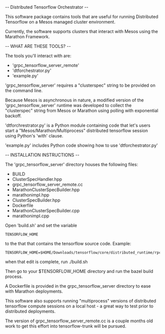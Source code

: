 -- Distributed Tensorflow Orchestrator --

This software package contains tools that are useful 
for running Distributed Tensorflow on a Mesos managed
cluster environment.

Currently, the software supports clusters that
interact with Mesos using the Marathon Framework.

-- WHAT ARE THESE TOOLS? --

The tools you'll interact with are:

 * 'grpc_tensorflow_server_remote'
 * 'dtforchestrator.py'
 * 'example.py'

'grpc_tensorflow_server' requires a "clusterspec" string
to be provided on the command line.

Because Mesos is asynchronous in nature, a modified version
of the 'grpc_tensorflow_server' runtime was developed
to collect the "clusterspec" string from Mesos or
Marathon using polling with exponential backoff.

'dtforchrestrator.py' is a Python module containing
code that let's users start a "Mesos/Marathon/Multiprocess"
distributed tensorflow session using Python's 'with' 
clause.

'example.py' includes Python code showing how to
use 'dtforchestrator.py'

-- INSTALLATION INSTRUCTIONS --

The 'grpc_tensorflow_server' directory houses the
following files:

 * BUILD
 * ClusterSpecHandler.hpp
 * grpc_tensorflow_server_remote.cc
 * MarathonClusterSpecBuilder.hpp
 * marathonimpl.hpp
 * ClusterSpecBuilder.hpp
 * Dockerfile  
 * MarathonClusterSpecBuilder.cpp
 * marathonimpl.cpp

Open 'build.sh' and set the variable

	TENSORFLOW_HOME

to the that that contains the tensorflow
source code. Example:

	TENSORFLOW_HOME=$HOME/Downloads/tensorflow/core/distributed_runtime/rpc/

when that edit is complete, run ./build.sh

Then go to your $TENSORFLOW_HOME directory and run the bazel
build process.

A Dockerfile is provided in the grpc_tensorflow_server directory to
ease with Marathon deployments.

This software also supports running "multiprocess" versions of 
distributed tensorflow compute sessions on a local host - a great 
way to test prior to distributed deployments.

The version of grpc_tensorflow_server_remote.cc is a couple months old
work to get this effort into tensorflow-trunk will be pursued.
